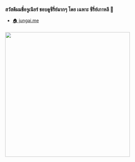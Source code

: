 ### สวัสดีผมชื่อจูเนียร์ ชอบดูซีรี่ย์มากๆ โดย เฉพาะ ซีรี่ย์เกาหลี 👋

- [🏠 jungai.me](https://www.jungai.me/)

### <img src="https://media3.giphy.com/media/l3fZBHqfuBw1mmDGE/giphy.gif" width="400">
